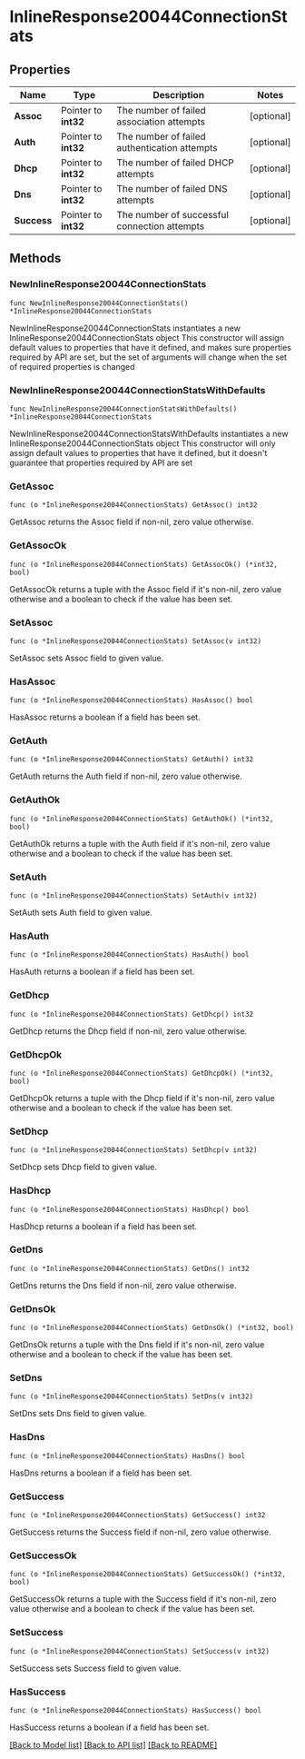 # InlineResponse20044ConnectionStats

## Properties

Name | Type | Description | Notes
------------ | ------------- | ------------- | -------------
**Assoc** | Pointer to **int32** | The number of failed association attempts | [optional] 
**Auth** | Pointer to **int32** | The number of failed authentication attempts | [optional] 
**Dhcp** | Pointer to **int32** | The number of failed DHCP attempts | [optional] 
**Dns** | Pointer to **int32** | The number of failed DNS attempts | [optional] 
**Success** | Pointer to **int32** | The number of successful connection attempts | [optional] 

## Methods

### NewInlineResponse20044ConnectionStats

`func NewInlineResponse20044ConnectionStats() *InlineResponse20044ConnectionStats`

NewInlineResponse20044ConnectionStats instantiates a new InlineResponse20044ConnectionStats object
This constructor will assign default values to properties that have it defined,
and makes sure properties required by API are set, but the set of arguments
will change when the set of required properties is changed

### NewInlineResponse20044ConnectionStatsWithDefaults

`func NewInlineResponse20044ConnectionStatsWithDefaults() *InlineResponse20044ConnectionStats`

NewInlineResponse20044ConnectionStatsWithDefaults instantiates a new InlineResponse20044ConnectionStats object
This constructor will only assign default values to properties that have it defined,
but it doesn't guarantee that properties required by API are set

### GetAssoc

`func (o *InlineResponse20044ConnectionStats) GetAssoc() int32`

GetAssoc returns the Assoc field if non-nil, zero value otherwise.

### GetAssocOk

`func (o *InlineResponse20044ConnectionStats) GetAssocOk() (*int32, bool)`

GetAssocOk returns a tuple with the Assoc field if it's non-nil, zero value otherwise
and a boolean to check if the value has been set.

### SetAssoc

`func (o *InlineResponse20044ConnectionStats) SetAssoc(v int32)`

SetAssoc sets Assoc field to given value.

### HasAssoc

`func (o *InlineResponse20044ConnectionStats) HasAssoc() bool`

HasAssoc returns a boolean if a field has been set.

### GetAuth

`func (o *InlineResponse20044ConnectionStats) GetAuth() int32`

GetAuth returns the Auth field if non-nil, zero value otherwise.

### GetAuthOk

`func (o *InlineResponse20044ConnectionStats) GetAuthOk() (*int32, bool)`

GetAuthOk returns a tuple with the Auth field if it's non-nil, zero value otherwise
and a boolean to check if the value has been set.

### SetAuth

`func (o *InlineResponse20044ConnectionStats) SetAuth(v int32)`

SetAuth sets Auth field to given value.

### HasAuth

`func (o *InlineResponse20044ConnectionStats) HasAuth() bool`

HasAuth returns a boolean if a field has been set.

### GetDhcp

`func (o *InlineResponse20044ConnectionStats) GetDhcp() int32`

GetDhcp returns the Dhcp field if non-nil, zero value otherwise.

### GetDhcpOk

`func (o *InlineResponse20044ConnectionStats) GetDhcpOk() (*int32, bool)`

GetDhcpOk returns a tuple with the Dhcp field if it's non-nil, zero value otherwise
and a boolean to check if the value has been set.

### SetDhcp

`func (o *InlineResponse20044ConnectionStats) SetDhcp(v int32)`

SetDhcp sets Dhcp field to given value.

### HasDhcp

`func (o *InlineResponse20044ConnectionStats) HasDhcp() bool`

HasDhcp returns a boolean if a field has been set.

### GetDns

`func (o *InlineResponse20044ConnectionStats) GetDns() int32`

GetDns returns the Dns field if non-nil, zero value otherwise.

### GetDnsOk

`func (o *InlineResponse20044ConnectionStats) GetDnsOk() (*int32, bool)`

GetDnsOk returns a tuple with the Dns field if it's non-nil, zero value otherwise
and a boolean to check if the value has been set.

### SetDns

`func (o *InlineResponse20044ConnectionStats) SetDns(v int32)`

SetDns sets Dns field to given value.

### HasDns

`func (o *InlineResponse20044ConnectionStats) HasDns() bool`

HasDns returns a boolean if a field has been set.

### GetSuccess

`func (o *InlineResponse20044ConnectionStats) GetSuccess() int32`

GetSuccess returns the Success field if non-nil, zero value otherwise.

### GetSuccessOk

`func (o *InlineResponse20044ConnectionStats) GetSuccessOk() (*int32, bool)`

GetSuccessOk returns a tuple with the Success field if it's non-nil, zero value otherwise
and a boolean to check if the value has been set.

### SetSuccess

`func (o *InlineResponse20044ConnectionStats) SetSuccess(v int32)`

SetSuccess sets Success field to given value.

### HasSuccess

`func (o *InlineResponse20044ConnectionStats) HasSuccess() bool`

HasSuccess returns a boolean if a field has been set.


[[Back to Model list]](../README.md#documentation-for-models) [[Back to API list]](../README.md#documentation-for-api-endpoints) [[Back to README]](../README.md)


